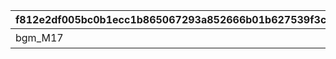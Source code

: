|f812e2df005bc0b1ecc1b865067293a852666b01b627539f3c86074d18ecb3b7|8557ddda25d0740aa97a685f70564c28c74a82807e6f0e84dfd4ce11bff640da|b6f09dedf3360dba2174ab44f561801ffb51928b14b96b8cef5cefbef83d6252|c370db6b2f6b9a896089ae83e8660183e209699de0a844139dc331812119b84b|88f54d02af0670577ba42a01e23d985a950bc766b73f179bf84150e1e53db109|6212b404fe0563b9ea0e9e97ef1aae4a304e1f82d69106ab2b13a163b853a2fd|965c1a3be1c659c7dbd72a2edaa2306b5726079b295a4408d141c83058a20cc5|b9e03d4e087ab303bc5a6d59eacbcae4e8e8f6c05d31f16517c292767fe24a0a|f4321e493ad68a7453aef72e610c877b36223b81195236decafbbab9f52409ea|7dfe5ef528165794f6f59329d0954905ca1d122a89eb6396aa919a5402f598df|9fe58918bfd83c6567a0e16b0857ee18c3094752876e38295ca5784f6103e3c6|
| --- | --- | --- | --- | --- | --- | --- | --- | --- | --- | --- |
|bgm_M17|810020011|1002001|100585|謎の円盤来襲！|0|800100211|0|100586|90|bgm_M17_02|